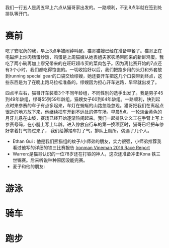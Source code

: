 我们一行五人是周五早上六点从猫哥家出发的。一路顺利，不到8点半就在签到处排队等开门。

# 赛前
吃了安眠药的我，早上3点半被闹钟叫醒。猫哥猫嫂已经在准备早餐了。猫哥正在电磁炉上炒肉肠蛋炒饭，鸡蛋是上周猫嫂从她表姐夫家农场带回来的新鲜鸡蛋。我吃了两小碗再加上缪兄带来的在旺旺超市买的菜肉包子。因为离比赛开始的7点还有3个小时，我们都吃得饱饱的。一切收拾好以后，我们把跑步用的头灯和外套放到running special gear的口袋交给缪嫂，她还要开车把这几个口袋带到终点，这些东西是为了在晚上跑马拉松准备的。缪嫂因为担心开车迷路，早早就出发了。

四点半左右，猫哥开车装着3个不同年龄组，不同性别的选手出发了。我是男子45到49年龄组，缪哥55到59年龄组，猫嫂女子60到64年龄组。一路顺利，快到起点时来参赛的车子有点多起来，车灯在蜿蜒的山路忽隐忽现。猫哥把我们在离起点很近的地方放下来，他继续把车开到不远处的停车场。早晨5点，一轮淡金黄色的月牙儿悬在山坡，赛场已经开始逐渐热闹起来。我们一起排队让义工在手臂上写上参赛号码，在小腿上写上年龄。进入停放自行车的第一换项区时，猫哥已经把车停好拿着打气筒过来了， 我们给脚踏车打了气，排队上厕所。偶遇了几个人。

* Ethan Gui : 他是我们熊猫组的蚊子/小师弟的朋友，实力很强，小师弟推荐我看过他写的详细的铁三比赛报告 [Ironman Vineman 2016 Race Report](https://medium.com/@ethangui/ironman-vineman-2016-race-report-47f9957fd0c4)
* Warren:是猫哥认识的一位78岁还在打铁的神人，这次还准备冲击Kona 铁三世锦赛。后来听说种种原因没能完赛。
* 麦子和他的朋友: 

# 游泳

# 骑车

# 跑步

